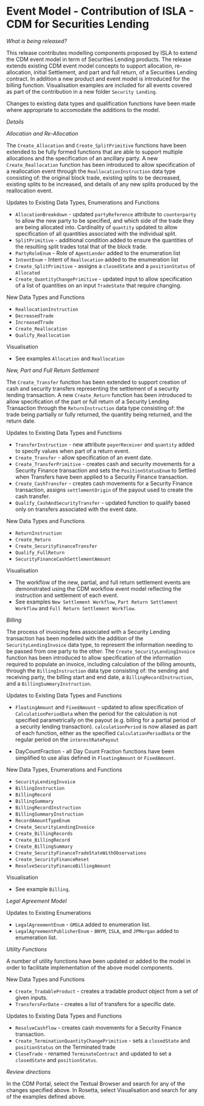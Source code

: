 # Event Model - Contribution of ISLA - CDM for Securities Lending

_What is being released?_

This release contributes modelling components proposed by ISLA to extend the CDM event model in term of Securities Lending products. The release extends existing CDM event model concepts to support allocation, re-allocation, initial Settlement, and part and full return, of a Securities Lending contract.  In addition a new product and event model is introduced for the billing function.  Visualisation examples are included for all events covered as part of the contribution in a new folder `Security Lending`.

Changes to existing data types and qualification functions have been made where appropriate to accomodate the additions to the model.

_Details_

_Allocation and Re-Allocation_

The `Create_Allocation` and `Create_SplitPrimitive` functions have been extended to be fully formed functions that are able to support multiple allocations and the specification of an ancillary party.  A new `Create_Reallocation` function has been introduced to allow specification of a reallocation event through the `ReallocationInstruction` data type consisting of: the original block trade, existing splits to be decreased, existing splits to be increased, and details of any new splits produced by the reallocation event. 

Updates to Existing Data Types, Enumerations and Functions

- `AllocationBreakdown` - updated `partyReference` attribute to `counterparty` to allow the new party to be specified, and which side of the trade they are being allocated into. Cardinality of `quantity` updated to allow specification of all quantities associated with the individual split.
- `SplitPrimitive` - additional condition added to ensure the quantities of the resulting split trades total that of the block trade.
- `PartyRoleEnum` - Role of `AgentLender` added to the enumeration list
- `IntentEnum` - Intent of `Reallocation` added to the enumeration list
- `Create_SplitPrimitive` - assigns a `closedState` and a `positionStatus` of `Allocated`
- `Create_QuantityChangePrimitive` - updated input to allow specification of a list of quantities on an input `TradeState` that require changing.

New Data Types and Functions

- `ReallocationInstruction`
- `DecreasedTrade`
- `IncreasedTrade`
- `Create_Reallocation`
- `Qualify_Reallocation`

Visualisation

- See examples `Allocation` and `Reallocation` 

_New, Part and Full Return Settlement_

The `Create_Transfer` function has been extended to support creation of cash and security transfers representing the settlement of a security lending transaction.  A new `Create_Return` function has been introduced to allow specification of the part or full return of a Security Lending Transaction through the `ReturnInstruction` data type consisting of: the trade being partially or fully returned, the quantity being returned, and the return date.

Updates to Existing Data Types and Functions

- `TransferInstruction` - new attribute `payerReceiver` and `quantity` added to specify values when part of a return event.
- `Create_Transfer` - allow specification of an event date.
- `Create_TransferPrimitive` - creates cash and security movements for a Security Finance transaction and sets the `PositionStatusEnum` to Settled when Transfers have been applied to a Security Finance transaction.
- `Create_CashTransfer` - creates cash movements for a Security Finance transaction, assigns `settlementOrigin` of the payout used to create the cash transfer.
- `Qualify_CashAndSecurityTransfer` - updated function to qualify based only on transfers associated with the event date.

New Data Types and Functions

- `ReturnInstruction`
- `Create_Return`
- `Create_SecurityFinanceTransfer`
- `Qualify_FullReturn`
- `SecurityFinanceCashSettlementAmount`

Visualisation

- The workflow of the new, partial, and full return settlement events are demonstrated using the CDM workflow event model reflecting the instruction and settlement of each event.
- See examples `New Settlement Workflow`, `Part Return Settlement Workflow` and `Full Return Settlement Workflow`.

_Billing_

The process of invoicing fees associated with a Security Lending transaction has been modelled with the addition of the `SecurityLendingInvoice` data type, to represent the information needing to be passed from one party to the other.  The `Create_SecurityLendingInvoice` function has been introduced to allow specification of the information required to populate an invoice, including calculation of the billing amounts, through the `BillingInstruction` data type consisting of: the sending and receiving party, the billing start and end date, a `BillingRecordInstruction`, and a `BillingSummaryInstruction`.

Updates to Existing Data Types and Functions

- `FloatingAmount` and `FixedAmount` - updated to allow specification of `CalculationPeriodData` when the period for the calculation is not specified parametrically on the payout (e.g. billing for a partial period of a security lending transaction).  `calculationPeriod` is now aliased as part of each function, either as the specified `CalculationPeriodData` or the regular period on the `interestRatePayout`

- DayCountFraction - all Day Count Fraction functions have been simplified to use alias defined in `FloatingAmount` or `FixedAmount`.

New Data Types, Enumerations and Functions

- `SecurityLendingInvoice`
- `BillingInstruction`
- `BillingRecord`
- `BillingSummary`
- `BillingRecordInstruction`
- `BillingSummaryInstruction`
- `RecordAmountTypeEnum`
- `Create_SecurityLendingInvoice`
- `Create_BillingRecords`
- `Create_BillingRecord`
- `Create_BillingSummary`
- `Create_SecurityFinanceTradeStateWithObservations`
- `Create_SecurityFinanceReset`
- `ResolveSecurityFinanceBillingAmount`


Visualisation
- See example `Billing`.

_Legal Agreement Model_

Updates to Existing Enumerations

- `LegalAgreementEnum` - `GMSLA` added to enumeration list.
- `LegalAgreementPublisherEnum` - `BNYM`, `ISLA`, and `JPMorgan` added to enumeration list.

_Utility Functions_

A number of utility functions have been updated or added to the model in order to facilitate implementation of the above model components.

New Data Types and Functions

- `Create_TradableProduct` - creates a tradable product object from a set of given inputs.
- `TransfersForDate` - creates a list of transfers for a specific date.

Updates to Existing Data Types and Functions

- `ResolveCashflow` - creates cash movements for a Security Finance transaction.
- `Create_TerminationQuantityChangePrimitive` - sets a `closedState` and `positionStatus` on the Terminated trade
- `CloseTrade` - renamed `TerminateContract` and updated to set a `closedState` and `positionStatus`.

_Review directions_

In the CDM Portal, select the Textual Browser and search for any of the changes specified above.
In Rosetta, select Visualisation and search for any of the examples defined above.
